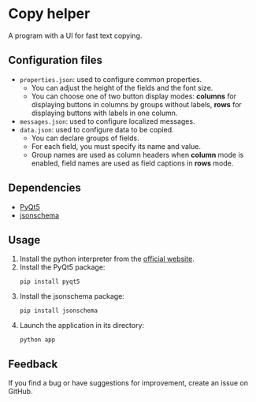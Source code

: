 # Copy helper

A program with a UI for fast text copying.

## Configuration files

- `properties.json`: used to configure common properties.
  - You can adjust the height of the fields and the font size.
  - You can choose one of two button display modes: **columns** for displaying buttons in columns by groups without labels, **rows** for displaying buttons with labels in one column.
- `messages.json`: used to configure localized messages.
- `data.json`: used to configure data to be copied.
  - You can declare groups of fields.
  - For each field, you must specify its name and value.
  - Group names are used as column headers when **column** mode is enabled, field names are used as field captions in **rows** mode.

## Dependencies

- [PyQt5](https://riverbankcomputing.com/software/pyqt/intro)
- [jsonschema](https://python-jsonschema.readthedocs.io/en/stable/)

## Usage

1. Install the python interpreter from the [official website](https://www.python.org/).
2. Install the PyQt5 package:
   ```shell
   pip install pyqt5
   ```
3. Install the jsonschema package:
   ```shell
   pip install jsonschema
   ```
4. Launch the application in its directory:
   ```shell
   python app
   ```

## Feedback

If you find a bug or have suggestions for improvement, create an issue on GitHub.
